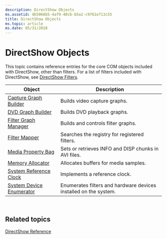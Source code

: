```yaml
---
description: DirectShow Objects
ms.assetid: 4b5068b5-4af9-40cb-b5a2-c9761ef13c55
title: DirectShow Objects
ms.topic: article
ms.date: 05/31/2018
---
```


# DirectShow Objects

This topic contains reference entries for the core COM objects included with DirectShow, other than filters. For a list of filters included with DirectShow, see [DirectShow Filters](directshow-filters.md).



| Object                                                   | Description                                                      |
|----------------------------------------------------------|------------------------------------------------------------------|
| [Capture Graph Builder](capture-graph-builder.md)       | Builds video capture graphs.                                     |
| [DVD Graph Builder](dvd-graph-builder.md)               | Builds DVD playback graphs.                                      |
| [Filter Graph Manager](filter-graph-manager.md)         | Builds and controls filter graphs.                               |
| [Filter Mapper](filter-mapper.md)                       | Searches the registry for registered filters.                    |
| [Media Property Bag](media-property-bag.md)             | Sets or retrieves INFO and DISP chunks in AVI files.             |
| [Memory Allocator](memory-allocator.md)                 | Allocates buffers for media samples.                             |
| [System Reference Clock](system-reference-clock.md)     | Implements a reference clock.                                    |
| [System Device Enumerator](system-device-enumerator.md) | Enumerates filters and hardware devices installed on the system. |



 

## Related topics

<dl> <dt>

[DirectShow Reference](directshow-reference.md)
</dt> </dl>

 

 



